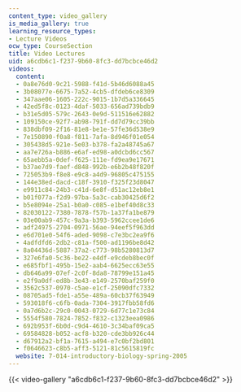 ```yaml
---
content_type: video_gallery
is_media_gallery: true
learning_resource_types:
- Lecture Videos
ocw_type: CourseSection
title: Video Lectures
uid: a6cdb6c1-f237-9b60-8fc3-dd7bcbce46d2
videos:
  content:
  - 0a8e76d0-9c21-5988-f41d-5b46d6088a45
  - 3b08077e-6675-7a52-4cb5-dfdeb6ce8309
  - 347aae06-1605-222c-9015-1b7d5a336645
  - 42ed5f8c-0123-4daf-5033-656ad739bdb9
  - b31e5d05-579c-2643-0e9d-511516e62882
  - 109150ce-92f7-ab98-791f-dd7d79cc39bb
  - 838dbf09-2f16-81e8-be1e-57fe36d538e9
  - 7e150890-f0a8-f811-7afa-8d946f01e054
  - 305438d5-921e-5e03-b378-fa2a48745a67
  - aa7e726a-b886-e6af-ed98-a0dcbd6cc567
  - 65aebb5a-0def-f625-111e-fd9ea9e17671
  - b37ae7d9-faef-d848-992b-e6b2b48f820f
  - 725053b9-f8e8-e9c8-a4d9-96805c475155
  - 144e38ed-dacd-c18f-3910-f325f23d8047
  - e9911c84-24b3-c41d-6e8f-d51ac12eb8e1
  - b01f077a-f2d9-97ba-5a3c-cab30425d6f2
  - b5e8094e-25a1-b0a0-c085-e1bef40d8c33
  - 82030122-7380-7878-f57b-1a37fa1be879
  - 03e00ab9-457c-9a3a-b393-5962ccee1de6
  - adf24975-2704-0971-56ae-94eef5f963dd
  - e6d701e0-54f6-aded-9098-c7e3bc2ea9f6
  - 4adfdfd6-2db2-c81a-f500-ad1196be8d42
  - 8a04436d-5887-37a2-c773-98b5280813d7
  - 327e6fa0-5c36-be22-e4df-e9cdeb8bec0f
  - e685fbf1-495b-15e2-aab4-6625ecc63e55
  - db646a99-07ef-2c0f-8da8-78799e151a45
  - e2f9a0df-ed8b-3e43-e149-2570baf259f0
  - 3562c537-0970-c5ae-e1cf-25090dfc7332
  - 08705ad5-fde1-a55e-489a-60cb37f63949
  - 593018f6-c6fb-0ada-7304-3917fbb58fd6
  - 0a7d6b2c-29c0-0043-0729-6d77c1e73c84
  - 5554f580-7824-7852-f832-c1323eea0986
  - 692b953f-6b0d-c9d4-4610-3c34baf09ca5
  - 69584828-b052-acf8-b320-cde3bb926c44
  - d67912a2-bf1a-7615-a494-e7c0bf2bd801
  - f0646623-c8b5-aff3-5121-81c5615819fc
  website: 7-014-introductory-biology-spring-2005
---
```



{{< video-gallery "a6cdb6c1-f237-9b60-8fc3-dd7bcbce46d2" >}}

